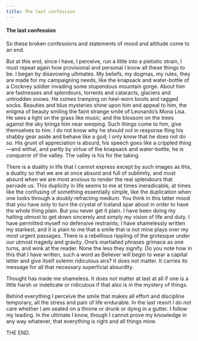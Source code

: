 ```yaml
---
title: The last confession
---
```

#### The last confession

So these broken confessions and statements of mood and attitude come to
an end.

But at this end, since I have, I perceive, run a little into a pietistic
strain, I must repeat again how provisional and personal I know all
these things to be. I began by disavowing ultimates. My beliefs, my
dogmas, my rules, they are made for my campaigning needs, like the
knapsack and water-bottle of a Cockney soldier invading some stupendous
mountain gorge. About him are fastnesses and splendours, torrents and
cataracts, glaciers and untrodden snows. He comes tramping on heel-worn
boots and ragged socks. Beauties and blue mysteries shine upon him and
appeal to him, the enigma of beauty smiling the faint strange smile of
Leonardo’s Mona Lisa. He sees a light on the grass like music; and the
blossom on the trees against the sky brings him near weeping. Such
things come to him, give themselves to him. I do not know why he should
not in response fling his shabby gear aside and behave like a god; I
only know that he does not do so. His grunt of appreciation is absurd,
his speech goes like a crippled thing—and withal, and partly by virtue
of the knapsack and water-bottle, he is conqueror of the valley. The
valley is his for the taking.

There is a duality in life that I cannot express except by such images
as this, a duality so that we are at once absurd and full of sublimity,
and most absurd when we are most anxious to render the real splendours
that pervade us. This duplicity in life seems to me at times
ineradicable, at times like the confusing of something essentially
simple, like the duplication when one looks through a doubly refracting
medium. You think in this latter mood that you have only to turn the
crystal of Iceland spar about in order to have the whole thing plain.
But you never get it plain. I have been doing my halting utmost to get
down sincerely and simply my vision of life and duty. I have permitted
myself no defensive restraints; I have shamelessly written my starkest,
and it is plain to me that a smile that is not mine plays over my most
urgent passages. There is a rebellious rippling of the grotesque under
our utmost tragedy and gravity. One’s martialled phrases grimace as one
turns, and wink at the reader. None the less they signify. Do you note
how in this that I have written, such a word as Believer will begin to
wear a capital letter and give itself solemn ridiculous airs? It does
not matter. It carries its message for all that necessary superficial
absurdity.

Thought has made me shameless. It does not matter at last at all if one
is a little harsh or indelicate or ridiculous if that also is in the
mystery of things.

Behind everything I perceive the smile that makes all effort and
discipline temporary, all the stress and pain of life endurable. In the
last resort I do not care whether I am seated on a throne or drunk or
dying in a gutter. I follow my leading. In the ultimate I know, though I
cannot prove my knowledge in any way whatever, that everything is right
and all things mine.

THE END.
